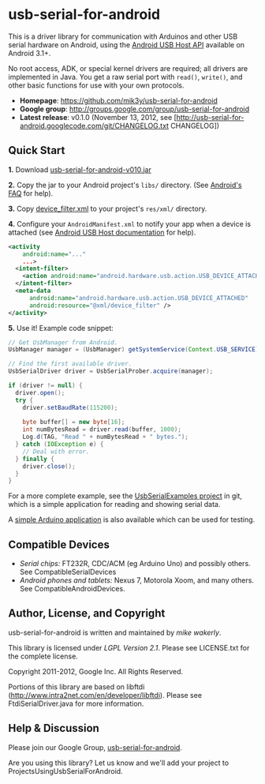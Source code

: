 # usb-serial-for-android

This is a driver library for communication with Arduinos and other USB serial hardware on
Android, using the
[Android USB Host API](http://developer.android.com/guide/topics/connectivity/usb/host.html)
available on Android 3.1+.

No root access, ADK, or special kernel drivers are required; all drivers are implemented in
Java.  You get a raw serial port with `read()`, `write()`, and other basic
functions for use with your own protocols.

* **Homepage**: https://github.com/mik3y/usb-serial-for-android
* **Google group**: http://groups.google.com/group/usb-serial-for-android
* **Latest release**: v0.1.0 (November 13, 2012, see [http://usb-serial-for-android.googlecode.com/git/CHANGELOG.txt CHANGELOG])

## Quick Start

**1.** Download [usb-serial-for-android-v010.jar](http://usb-serial-for-android.googlecode.com/files/usb-serial-for-android-v010.jar)

**2.** Copy the jar to your Android project's `libs/` directory. (See [Android's FAQ](http://developer.android.com/guide/faq/commontasks.html#addexternallibrary) for help).

**3.** Copy [device_filter.xml](http://usb-serial-for-android.googlecode.com/git/UsbSerialExamples/res/xml/device_filter.xml) to your project's `res/xml/` directory.

**4.** Configure your `AndroidManifest.xml` to notify your app when a device is attached (see [Android USB Host documentation](http://developer.android.com/guide/topics/connectivity/usb/host.html#discovering-d) for help).  

```xml
<activity
    android:name="..."
    ...>
  <intent-filter>
    <action android:name="android.hardware.usb.action.USB_DEVICE_ATTACHED" />
  </intent-filter>
  <meta-data
      android:name="android.hardware.usb.action.USB_DEVICE_ATTACHED" 
      android:resource="@xml/device_filter" />
</activity>
```

**5.** Use it! Example code snippet:

```java
// Get UsbManager from Android.
UsbManager manager = (UsbManager) getSystemService(Context.USB_SERVICE);

// Find the first available driver.
UsbSerialDriver driver = UsbSerialProber.acquire(manager);

if (driver != null) {
  driver.open();
  try {
    driver.setBaudRate(115200);
    
    byte buffer[] = new byte[16];
    int numBytesRead = driver.read(buffer, 1000);
    Log.d(TAG, "Read " + numBytesRead + " bytes.");
  } catch (IOException e) {
    // Deal with error.
  } finally {
    driver.close();
  } 
}
```

For a more complete example, see the
[UsbSerialExamples project](https://github.com/mik3y/usb-serial-for-android/master/UsbSerialExamples)
in git, which is a simple application for reading and showing serial data.

A [simple Arduino application](https://github.com/mik3y/usb-serial-for-android/master/arduino)
is also available which can be used for testing.

## Compatible Devices

* *Serial chips:* FT232R, CDC/ACM (eg Arduino Uno) and possibly others.  See CompatibleSerialDevices
* *Android phones and tablets:* Nexus 7, Motorola Xoom, and many others. See CompatibleAndroidDevices.


## Author, License, and Copyright

usb-serial-for-android is written and maintained by *mike wakerly*.

This library is licensed under *LGPL Version 2.1*.  Please see LICENSE.txt for the
complete license.

Copyright 2011-2012, Google Inc. All Rights Reserved.

Portions of this library are based on libftdi
(http://www.intra2net.com/en/developer/libftdi).  Please see
FtdiSerialDriver.java for more information.

## Help & Discussion

Please join our Google Group,
[usb-serial-for-android](https://groups.google.com/forum/?fromgroups#!forum/usb-serial-for-android).

Are you using this library? Let us know and we'll add your project to ProjectsUsingUsbSerialForAndroid.

